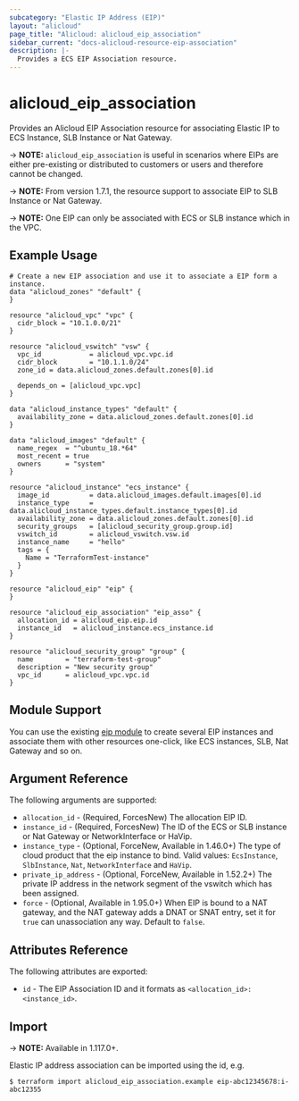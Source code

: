 ```yaml
---
subcategory: "Elastic IP Address (EIP)"
layout: "alicloud"
page_title: "Alicloud: alicloud_eip_association"
sidebar_current: "docs-alicloud-resource-eip-association"
description: |-
  Provides a ECS EIP Association resource.
---
```


# alicloud\_eip\_association

Provides an Alicloud EIP Association resource for associating Elastic IP to ECS Instance, SLB Instance or Nat Gateway.

-> **NOTE:** `alicloud_eip_association` is useful in scenarios where EIPs are either
 pre-existing or distributed to customers or users and therefore cannot be changed.

-> **NOTE:** From version 1.7.1, the resource support to associate EIP to SLB Instance or Nat Gateway.

-> **NOTE:** One EIP can only be associated with ECS or SLB instance which in the VPC.

## Example Usage

```
# Create a new EIP association and use it to associate a EIP form a instance.
data "alicloud_zones" "default" {
}

resource "alicloud_vpc" "vpc" {
  cidr_block = "10.1.0.0/21"
}

resource "alicloud_vswitch" "vsw" {
  vpc_id            = alicloud_vpc.vpc.id
  cidr_block        = "10.1.1.0/24"
  zone_id = data.alicloud_zones.default.zones[0].id

  depends_on = [alicloud_vpc.vpc]
}

data "alicloud_instance_types" "default" {
  availability_zone = data.alicloud_zones.default.zones[0].id
}

data "alicloud_images" "default" {
  name_regex  = "^ubuntu_18.*64"
  most_recent = true
  owners      = "system"
}

resource "alicloud_instance" "ecs_instance" {
  image_id          = data.alicloud_images.default.images[0].id
  instance_type     = data.alicloud_instance_types.default.instance_types[0].id
  availability_zone = data.alicloud_zones.default.zones[0].id
  security_groups   = [alicloud_security_group.group.id]
  vswitch_id        = alicloud_vswitch.vsw.id
  instance_name     = "hello"
  tags = {
    Name = "TerraformTest-instance"
  }
}

resource "alicloud_eip" "eip" {
}

resource "alicloud_eip_association" "eip_asso" {
  allocation_id = alicloud_eip.eip.id
  instance_id   = alicloud_instance.ecs_instance.id
}

resource "alicloud_security_group" "group" {
  name        = "terraform-test-group"
  description = "New security group"
  vpc_id      = alicloud_vpc.vpc.id
}
```

## Module Support

You can use the existing [eip module](https://registry.terraform.io/modules/terraform-alicloud-modules/eip/alicloud) 
to create several EIP instances and associate them with other resources one-click, like ECS instances, SLB, Nat Gateway and so on.

## Argument Reference

The following arguments are supported:

* `allocation_id` - (Required, ForcesNew) The allocation EIP ID.
* `instance_id` - (Required, ForcesNew) The ID of the ECS or SLB instance or Nat Gateway or NetworkInterface or HaVip.
* `instance_type` - (Optional, ForceNew, Available in 1.46.0+) The type of cloud product that the eip instance to bind. Valid values: `EcsInstance`, `SlbInstance`, `Nat`, `NetworkInterface` and `HaVip`.
* `private_ip_address` - (Optional, ForceNew, Available in 1.52.2+) The private IP address in the network segment of the vswitch which has been assigned.
* `force` - (Optional, Available in 1.95.0+) When EIP is bound to a NAT gateway, and the NAT gateway adds a DNAT or SNAT entry, set it for `true` can unassociation any way. Default to `false`.


## Attributes Reference

The following attributes are exported:

* `id` - The EIP Association ID and it formats as `<allocation_id>:<instance_id>`.

## Import

-> **NOTE:** Available in 1.117.0+.

Elastic IP address association can be imported using the id, e.g.

```
$ terraform import alicloud_eip_association.example eip-abc12345678:i-abc12355
```
